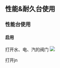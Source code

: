 ## 性能&耐久台使用
### 性能台使用
#### 启用
打开水、电、汽的阀门
![](https://ddns.smpi.top:10000/md_attachments/Pasted%20image%2020220418105629.png)

打开jn